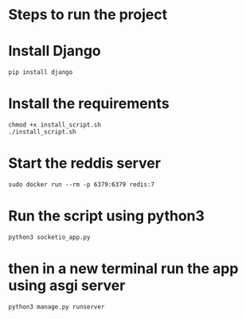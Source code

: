 # Steps to run the project

# Install Django
```
pip install django
```

# Install the requirements
```
chmod +x install_script.sh
./install_script.sh
```

# Start the reddis server
```
sudo docker run --rm -p 6379:6379 redis:7
```

# Run the script using python3
```
python3 socketio_app.py
```

# then in a new terminal run the app using asgi server
```
python3 manage.py runserver
```